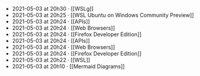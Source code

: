 - 2021-05-03 at 20h30 · [[WSLg]]
- 2021-05-03 at 20h25 · [[WSL Ubuntu on Windows Community Preview]]
- 2021-05-03 at 20h24 · [[APIs]]
- 2021-05-03 at 20h24 · [[Web Browsers]]
- 2021-05-03 at 20h24 · [[Firefox Developer Edition]]
- 2021-05-03 at 20h24 · [[APIs]]
- 2021-05-03 at 20h24 · [[Web Browsers]]
- 2021-05-03 at 20h24 · [[Firefox Developer Edition]]
- 2021-05-03 at 20h22 · [[WSL]]
- 2021-05-03 at 20h10 · [[Mermaid Diagrams]]
